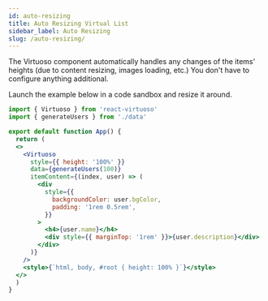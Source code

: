 ```yaml
---
id: auto-resizing
title: Auto Resizing Virtual List
sidebar_label: Auto Resizing
slug: /auto-resizing/
---
```


The Virtuoso component automatically handles any changes of the items' heights (due to content resizing, images loading, etc.)
You don't have to configure anything additional.

Launch the example below in a code sandbox and resize it around.

```jsx live include-data
import { Virtuoso } from 'react-virtuoso'
import { generateUsers } from './data'

export default function App() {
  return (
  <>
    <Virtuoso
      style={{ height: '100%' }}
      data={generateUsers(100)}
      itemContent={(index, user) => (
        <div
          style={{
            backgroundColor: user.bgColor,
            padding: '1rem 0.5rem',
          }}
        >
          <h4>{user.name}</h4>
          <div style={{ marginTop: '1rem' }}>{user.description}</div>
        </div>
      )}
    />
    <style>{`html, body, #root { height: 100% }`}</style>
  </>
  )
}

```

